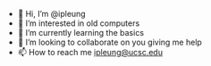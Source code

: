 - 👋 Hi, I’m @ipleung
- 👀 I’m interested in old computers
- 🌱 I’m currently learning the basics
- 💞️ I’m looking to collaborate on you giving me help
- 📫 How to reach me ipleung@ucsc.edu

<!---
ipleung/ipleung is a ✨ special ✨ repository because its `README.md` (this file) appears on your GitHub profile.
You can click the Preview link to take a look at your changes.
--->
